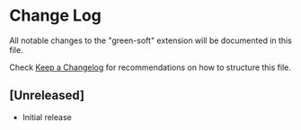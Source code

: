 # Change Log

All notable changes to the "green-soft" extension will be documented in this file.

Check [Keep a Changelog](http://keepachangelog.com/) for recommendations on how to structure this file.

## [Unreleased]

- Initial release
